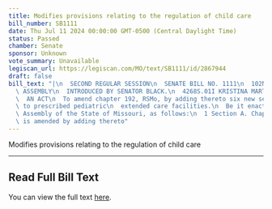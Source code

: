 ```yaml
---
title: Modifies provisions relating to the regulation of child care
bill_number: SB1111
date: Thu Jul 11 2024 00:00:00 GMT-0500 (Central Daylight Time)
status: Passed
chamber: Senate
sponsor: Unknown
vote_summary: Unavailable
legiscan_url: https://legiscan.com/MO/text/SB1111/id/2867944
draft: false
bill_text: "|\n  SECOND REGULAR SESSION\n  SENATE BILL NO. 1111\n  102ND GENERA L\
  \ ASSEMBLY\n  INTRODUCED BY SENATOR BLACK.\n  4268S.01I KRISTINA MARTIN, Secretary\n\
  \  AN ACT\n  To amend chapter 192, RSMo, by adding thereto six new sections relating\
  \ to prescribed pediatric\n  extended care facilities.\n  Be it enacted by the General\
  \ Assembly of the State of Missouri, as follows:\n  1 Section A. Chapter 192, RSMo,\
  \ is amended by adding thereto"
---
```

Modifies provisions relating to the regulation of child care

---

## Read Full Bill Text

You can view the full text [here](https://legiscan.com/MO/text/SB1111/id/2867944).

